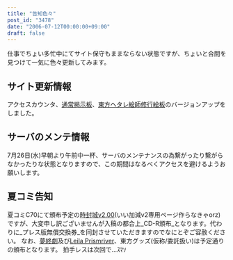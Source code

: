 ```yaml
---
title: "告知色々"
post_id: "3478"
date: "2006-07-12T00:00:00+09:00"
draft: false
---
```



仕事でちょい多忙中にてサイト保守もままならない状態ですが、ちょいと合間を見つけて一気に色々更新してみます。
## サイト更新情報
アクセスカウンタ、[通常掲示板](https://twitter.com/danmaq)、[東方ヘタレ絵師修行絵板](/feedback/thpbbs/)のバージョンアップをしました。
## サーバのメンテ情報
7月26日(水)早朝より午前中一杯、サーバのメンテナンスの為繋がったり繋がらなかったりな状態となりますので、この期間はなるべくアクセスを避けるようお願いします。
## 夏コミ告知
夏コミC70にて頒布予定の[時封城v2.00](/!/thA/)(いい加減v2専用ページ作らなきゃorz)ですが、大変申し訳ございませんが入稿の都合上_CD-R頒布_となります。代わりに_プレス版無償交換券_を同封させていただきますのでなにとぞご容赦ください。 なお、[夢終劇](/!/thC/)及び[Leila Prismriver](/!/leila/)、東方グッズ(仮称/委託扱い)は予定通りの頒布となります。 拍手レスは次回で…ｽﾏｿ
